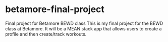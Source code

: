 # betamore-final-project
Final project for Betamore BEWD class
This is my final project for the BEWD class at Betamore. It will be a MEAN stack app that allows users to create a profile and then create/track workouts.
